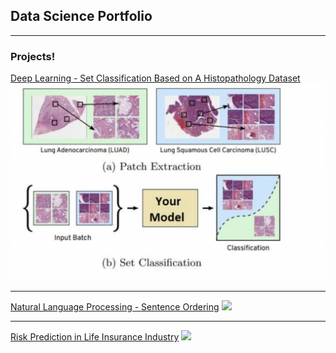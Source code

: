 ## Data Science Portfolio

---

### Projects!

[Deep Learning - Set Classification Based on A Histopathology Dataset](/sample_page)
<img src="images/set classificaiton/patch.png?raw=true"/>

---
[Natural Language Processing - Sentence Ordering](/pdf/sample_presentation.pdf)
<img src="images/dummy_thumbnail.jpg?raw=true"/>

---
[Risk Prediction in Life Insurance Industry](http://example.com/)
<img src="images/dummy_thumbnail.jpg?raw=true"/>

